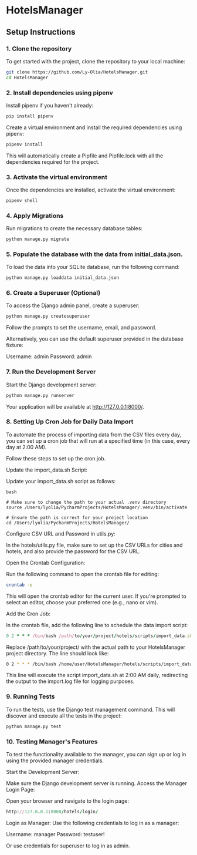 # HotelsManager

## Setup Instructions

### 1. Clone the repository

To get started with the project, clone the repository to your local machine:

```bash
git clone https://github.com/Ly-Olia/HotelsManager.git
cd HotelsManager
```


### 2. Install dependencies using pipenv
Install pipenv if you haven't already:

```bash
pip install pipenv
```
Create a virtual environment and install the required dependencies using pipenv:

```bash
pipenv install
```
This will automatically create a Pipfile and Pipfile.lock with all the dependencies required for the project.

### 3. Activate the virtual environment
Once the dependencies are installed, activate the virtual environment:

``` bash
pipenv shell
```
### 4. Apply Migrations
Run migrations to create the necessary database tables:

```bash
python manage.py migrate
```
### 5. Populate the database with the data from initial_data.json.

To load the data into your SQLite database, run the following command:

```bash
python manage.py loaddata initial_data.json
```

### 6. Create a Superuser (Optional)
To access the Django admin panel, create a superuser:

```bash
python manage.py createsuperuser
```
Follow the prompts to set the username, email, and password. 

Alternatively, you can use the default superuser provided in the database fixture:

Username: admin
Password: admin

### 7. Run the Development Server
Start the Django development server:

```bash
python manage.py runserver
```
Your application will be available at http://127.0.0.1:8000/.

### 8. Setting Up Cron Job for Daily Data Import
To automate the process of importing data from the CSV files every day, you can set up a cron job that will run at a specified time (in this case, every day at 2:00 AM).

Follow these steps to set up the cron job.

Update the import_data.sh Script:

Update your import_data.sh script as follows:
```
bash

# Make sure to change the path to your actual .venv directory
source /Users/lyolia/PycharmProjects/HotelsManager/.venv/bin/activate

# Ensure the path is correct for your project location
cd /Users/lyolia/PycharmProjects/HotelsManager/

```
Configure CSV URL and Password in utils.py:

In the hotels/utils.py file, make sure to set up the CSV URLs for cities and hotels, and also provide the password for the CSV URL.


Open the Crontab Configuration:

Run the following command to open the crontab file for editing:

```bash
crontab -e
```
This will open the crontab editor for the current user. If you're prompted to select an editor, choose your preferred one (e.g., nano or vim).

Add the Cron Job:

In the crontab file, add the following line to schedule the data import script:

```ruby
0 2 * * * /bin/bash /path/to/your/project/hotels/scripts/import_data.sh >> /path/to/your/project/logs/import.log 2>&1
```
Replace /path/to/your/project/ with the actual path to your HotelsManager project directory. 
The line should look like:

```bash
0 2 * * * /bin/bash /home/user/HotelsManager/hotels/scripts/import_data.sh >> /home/user/HotelsManager/logs/import.log 2>&1
```
This line will execute the script import_data.sh at 2:00 AM daily, redirecting the output to the import.log file for logging purposes.

### 9. Running Tests
To run the tests, use the Django test management command. This will discover and execute all the tests in the project:

```bash
python manage.py test
```

### 10. Testing Manager's Features
To test the functionality available to the manager, you can sign up or log in using the provided manager credentials.

Start the Development Server:

Make sure the Django development server is running.
Access the Manager Login Page:

Open your browser and navigate to the login page:

```ruby
http://127.0.0.1:8000/hotels/login/
```
Login as Manager:
Use the following credentials to log in as a manager:

Username: manager
Password: testuser!

Or use credentials for superuser to log in as admin.
